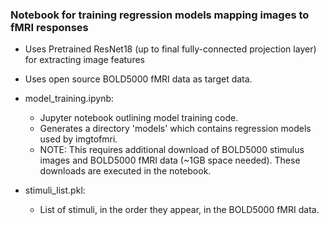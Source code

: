 ### Notebook for training regression models mapping images to fMRI responses

- Uses Pretrained ResNet18 (up to final fully-connected projection layer) for extracting image features
- Uses open source BOLD5000 fMRI data as target data.

- model_training.ipynb:
    - Jupyter notebook outlining model training code.
    - Generates a directory 'models' which contains regression models used by imgtofmri.
    - NOTE: This requires additional download of BOLD5000 stimulus images and BOLD5000 fMRI data (~1GB space needed). These downloads are executed in the notebook.
- stimuli_list.pkl:
    - List of stimuli, in the order they appear, in the BOLD5000 fMRI data.